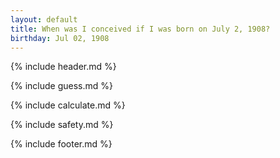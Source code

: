 ```yaml
---
layout: default
title: When was I conceived if I was born on July 2, 1908?
birthday: Jul 02, 1908
---
```


{% include header.md %}

{% include guess.md %}

{% include calculate.md %}

{% include safety.md %}

{% include footer.md %}



